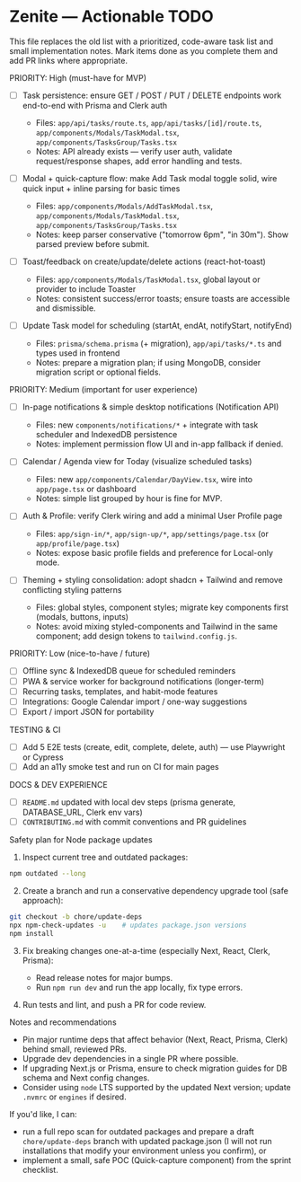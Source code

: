# Zenite — Actionable TODO

This file replaces the old list with a prioritized, code-aware task list and small implementation notes. Mark items done as you complete them and add PR links where appropriate.

PRIORITY: High (must-have for MVP)

- [ ] Task persistence: ensure GET / POST / PUT / DELETE endpoints work end-to-end with Prisma and Clerk auth

  - Files: `app/api/tasks/route.ts`, `app/api/tasks/[id]/route.ts`, `app/components/Modals/TaskModal.tsx`, `app/components/TasksGroup/Tasks.tsx`
  - Notes: API already exists — verify user auth, validate request/response shapes, add error handling and tests.

- [ ] Modal + quick-capture flow: make Add Task modal toggle solid, wire quick input + inline parsing for basic times

  - Files: `app/components/Modals/AddTaskModal.tsx`, `app/components/Modals/TaskModal.tsx`, `app/components/TasksGroup/Tasks.tsx`
  - Notes: keep parser conservative ("tomorrow 6pm", "in 30m"). Show parsed preview before submit.

- [ ] Toast/feedback on create/update/delete actions (react-hot-toast)

  - Files: `app/components/Modals/TaskModal.tsx`, global layout or provider to include Toaster
  - Notes: consistent success/error toasts; ensure toasts are accessible and dismissible.

- [ ] Update Task model for scheduling (startAt, endAt, notifyStart, notifyEnd)
  - Files: `prisma/schema.prisma` (+ migration), `app/api/tasks/*.ts` and types used in frontend
  - Notes: prepare a migration plan; if using MongoDB, consider migration script or optional fields.

PRIORITY: Medium (important for user experience)

- [ ] In-page notifications & simple desktop notifications (Notification API)

  - Files: new `components/notifications/*` + integrate with task scheduler and IndexedDB persistence
  - Notes: implement permission flow UI and in-app fallback if denied.

- [ ] Calendar / Agenda view for Today (visualize scheduled tasks)

  - Files: new `app/components/Calendar/DayView.tsx`, wire into `app/page.tsx` or dashboard
  - Notes: simple list grouped by hour is fine for MVP.

- [ ] Auth & Profile: verify Clerk wiring and add a minimal User Profile page

  - Files: `app/sign-in/*`, `app/sign-up/*`, `app/settings/page.tsx` (or `app/profile/page.tsx`)
  - Notes: expose basic profile fields and preference for Local-only mode.

- [ ] Theming + styling consolidation: adopt shadcn + Tailwind and remove conflicting styling patterns
  - Files: global styles, component styles; migrate key components first (modals, buttons, inputs)
  - Notes: avoid mixing styled-components and Tailwind in the same component; add design tokens to `tailwind.config.js`.

PRIORITY: Low (nice-to-have / future)

- [ ] Offline sync & IndexedDB queue for scheduled reminders
- [ ] PWA & service worker for background notifications (longer-term)
- [ ] Recurring tasks, templates, and habit-mode features
- [ ] Integrations: Google Calendar import / one-way suggestions
- [ ] Export / import JSON for portability

TESTING & CI

- [ ] Add 5 E2E tests (create, edit, complete, delete, auth) — use Playwright or Cypress
- [ ] Add an a11y smoke test and run on CI for main pages

DOCS & DEV EXPERIENCE

- [ ] `README.md` updated with local dev steps (prisma generate, DATABASE_URL, Clerk env vars)
- [ ] `CONTRIBUTING.md` with commit conventions and PR guidelines

Safety plan for Node package updates

1. Inspect current tree and outdated packages:

```bash
npm outdated --long
```

2. Create a branch and run a conservative dependency upgrade tool (safe approach):

```bash
git checkout -b chore/update-deps
npx npm-check-updates -u    # updates package.json versions
npm install
```

3. Fix breaking changes one-at-a-time (especially Next, React, Clerk, Prisma):

   - Read release notes for major bumps.
   - Run `npm run dev` and run the app locally, fix type errors.

4. Run tests and lint, and push a PR for code review.

Notes and recommendations

- Pin major runtime deps that affect behavior (Next, React, Prisma, Clerk) behind small, reviewed PRs.
- Upgrade dev dependencies in a single PR where possible.
- If upgrading Next.js or Prisma, ensure to check migration guides for DB schema and Next config changes.
- Consider using `node` LTS supported by the updated Next version; update `.nvmrc` or `engines` if desired.

If you'd like, I can:

- run a full repo scan for outdated packages and prepare a draft `chore/update-deps` branch with updated package.json (I will not run installations that modify your environment unless you confirm), or
- implement a small, safe POC (Quick-capture component) from the sprint checklist.
